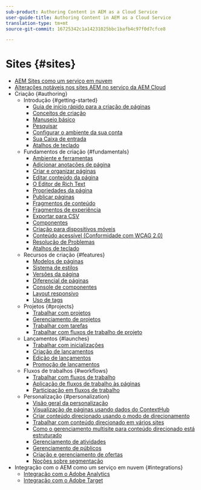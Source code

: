 ```yaml
---
sub-product: Authoring Content in AEM as a Cloud Service
user-guide-title: Authoring Content in AEM as a Cloud Service
translation-type: tm+mt
source-git-commit: 16725342c1a14231025bbc1bafb4c97f0d7cfce8

---
```



# Sites {#sites}

+ [AEM Sites como um serviço em nuvem](/help/sites-cloud/home.md)
+ [Alterações notáveis nos sites AEM no serviço da AEM Cloud](sites-cloud-changes.md)
+ Criação {#authoring}
   + Introdução {#getting-started}
      + [Guia de início rápido para a criação de páginas](authoring/getting-started/quick-start.md)
      + [Conceitos de criação](authoring/getting-started/concepts.md)
      + [Manuseio básico](authoring/getting-started/basic-handling.md)
      + [Pesquisar](authoring/getting-started/search.md)
      + [Configurar o ambiente da sua conta](authoring/getting-started/account-environment.md)
      + [Sua Caixa de entrada](authoring/getting-started/inbox.md)
      + [Atalhos de teclado](authoring/getting-started/keyboard-shortcuts.md)
   + Fundamentos de criação {#fundamentals}
      + [Ambiente e ferramentas](authoring/fundamentals/environment-tools.md)
      + [Adicionar anotações de página](authoring/fundamentals/annotations.md)
      + [Criar e organizar páginas](authoring/fundamentals/organizing-pages.md)
      + [Editar conteúdo da página](authoring/fundamentals/editing-content.md)
      + [O Editor de Rich Text](authoring/fundamentals/rich-text-editor.md)
      + [Propriedades da página](authoring/fundamentals/page-properties.md)
      + [Publicar páginas](authoring/fundamentals/publishing-pages.md)
      + [Fragmentos de conteúdo](authoring/fundamentals/content-fragments.md)
      + [Fragmentos de experiência](authoring/fundamentals/experience-fragments.md)
      + [Exportar para CSV](authoring/fundamentals/csv-export.md)
      + [Componentes](authoring/fundamentals/components.md)
      + [Criação para dispositivos móveis](authoring/fundamentals/mobile.md)
      + [Conteúdo acessível (Conformidade com WCAG 2.0)](authoring/fundamentals/accessible-content.md)
      + [Resolução de Problemas](authoring/fundamentals/troubleshooting.md)
      + [Atalhos de teclado](authoring/fundamentals/keyboard-shortcuts.md)
   + Recursos de criação {#features}
      + [Modelos de páginas](authoring/features/templates.md)
      + [Sistema de estilos](authoring/features/style-system.md)
      + [Versões da página](authoring/features/page-versions.md)
      + [Diferencial de páginas](authoring/features/page-diff.md)
      + [Console de componentes](authoring/features/components-console.md)
      + [Layout responsivo](authoring/features/responsive-layout.md)
      + [Uso de tags](authoring/features/tags.md)
   + Projetos {#projects}
      + [Trabalhar com projetos](authoring/projects/overview.md)
      + [Gerenciamento de projetos](authoring/projects/managing.md)
      + [Trabalhar com tarefas](authoring/projects/tasks.md)
      + [Trabalhar com fluxos de trabalho de projeto](authoring/projects/workflows.md)
   + Lançamentos {#launches}
      + [Trabalhar com inicializações](authoring/launches/overview.md)
      + [Criação de lançamentos](authoring/launches/creating.md)
      + [Edição de lançamentos](authoring/launches/editing.md)
      + [Promoção de lançamentos](authoring/launches/promoting.md)
   + Fluxos de trabalhos {#workflows}
      + [Trabalhar com fluxos de trabalho](authoring/workflows/overview.md)
      + [Aplicação de fluxos de trabalho às páginas](authoring/workflows/applying.md)
      + [Participação em fluxos de trabalho](authoring/workflows/participating.md)
   + Personalização {#personalization}
      + [Visão geral da personalização](authoring/personalization/overview.md)
      + [Visualização de páginas usando dados do ContextHub](authoring/personalization/contexthub.md)
      + [Criar conteúdo direcionado usando o modo de direcionamento](authoring/personalization/targeted-content.md)
      + [Trabalhar com conteúdo direcionado em vários sites](authoring/personalization/multisite-targeted-content.md)
      + [Como o gerenciamento multisite para conteúdo direcionado está estruturado](authoring/personalization/multisite-structure.md)
      + [Gerenciamento de atividades](authoring/personalization/activities.md)
      + [Gerenciamento de públicos](authoring/personalization/audiences.md)
      + [Criação e gerenciamento de ofertas](authoring/personalization/offers.md)
      + [Noções sobre segmentação](authoring/personalization/segmentation.md)
+ Integração com o AEM como um serviço em nuvem {#integrations}
   + [Integração com o Adobe Analytics](integrating/adobe-analytics.md)
   + [Integração com o Adobe Target](integrating/adobe-target.md)
